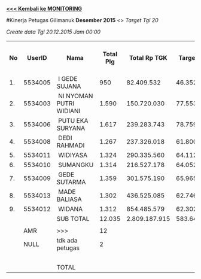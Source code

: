 **[<<< Kembali ke MONITORING](https://github.com/suriawan/Area-Bali-Utara/blob/master/TUSBUNG.md)**

#Kinerja Petugas Gilimanuk
**Desember 2015**  <>  _Target Tgl 20_




_Create data Tgl 20.12.2015 Jam 00:00_

<table><tbody><tr><th>No</th><th>UserID</th><th>Nama</th><th>Total Plg</th><th>Total Rp TGK</th><th>Target TGK</th><th>Realisasi Saldo TGK (Blm Lunas)</th><th>% Pencapaian Thd Target TGK</th><th>BOBOT SLA</th><th>PK 2 Bln - Blm Lunas</th><th>PK 3 Bln - Blm Lunas</th><th>PK 4 Bln - Blm Lunas</th></tr><tr><td>1.</td><td>5534005</td><td>&nbsp;I GEDE SUJANA</td><td>950</td><td>82.409.532</td><td>46.352.672</td><td>11.642.600</td><td>175%</td><td>14,00%</td><td>2</td><td>0</td><td>0</td></tr><tr><td>2.</td><td>5534003</td><td>&nbsp;NI NYOMAN PUTRI WIDIANI</td><td>1.590</td><td>150.720.030</td><td>77.553.515</td><td>35.031.855</td><td>155%</td><td>14,00%</td><td>0</td><td>0</td><td>0</td></tr><tr><td>3.</td><td>5534006</td><td>&nbsp;PUTU EKA SURYANA</td><td>1.617</td><td>239.283.743</td><td>78.759.662</td><td>48.677.554</td><td>138%</td><td>14,00%</td><td>13</td><td>0</td><td>0</td></tr><tr><td>4.</td><td>5534008</td><td>&nbsp;DEDI RAHMADI</td><td>1.267</td><td>237.326.018</td><td>61.800.064</td><td>61.985.992</td><td>100%</td><td>12,50%</td><td>6</td><td>0</td><td>0</td></tr><tr><td>5.</td><td>5534011</td><td>&nbsp;WIDIYASA</td><td>1.324</td><td>290.335.560</td><td>64.112.049</td><td>85.142.424</td><td>67%</td><td>5,00%</td><td>35</td><td>0</td><td>0</td></tr><tr><td>6.</td><td>5534010</td><td>&nbsp;SUMANGKU</td><td>1.314</td><td>216.527.178</td><td>64.052.240</td><td>85.707.970</td><td>66%</td><td>5,00%</td><td>25</td><td>0</td><td>0</td></tr><tr><td>7.</td><td>5534009</td><td>&nbsp;GEDE SUTARMA</td><td>1.359</td><td>301.575.190</td><td>65.965.745</td><td>102.624.453</td><td>44%</td><td>2,50%</td><td>19</td><td>3</td><td>0</td></tr><tr><td>8.</td><td>5534013</td><td>&nbsp;MADE BALIASA</td><td>1.302</td><td>436.525.085</td><td>62.746.840</td><td>112.146.844</td><td>21%</td><td>2,50%</td><td>44</td><td>4</td><td>0</td></tr><tr><td>9.</td><td>5534012</td><td>&nbsp;WIDANA</td><td>1.312</td><td>854.485.579</td><td>62.302.625</td><td>145.671.866</td><td>-34%</td><td>0,00%</td><td>23</td><td>4</td><td>0</td></tr><tr><td> </td><td> </td><td>SUB TOTAL</td><td>12.035</td><td>2.809.187.915</td><td>583.645.412</td><td>688.631.558</td><td>82%</td><td>7,50%</td><td>167</td><td>11</td><td>0</td></tr><tr><td> </td><td> </td><td> </td><td> </td><td> </td><td> </td><td> </td><td> </td><td> </td><td> </td><td> </td><td> </td></tr><tr><td> </td><td>AMR</td><td>&gt;&gt;&gt;</td><td>12</td><td> </td><td> </td><td>185.617.823</td><td> </td><td> </td><td>0</td><td>0</td><td>0</td></tr><tr><td> </td><td>NULL</td><td>tdk ada petugas</td><td>2</td><td> </td><td> </td><td>451.488</td><td> </td><td> </td><td>0</td><td>2</td><td>0</td></tr><tr><td> </td><td> </td><td> </td><td> </td><td> </td><td> </td><td> 186.069.311 </td><td> </td><td> </td><td> </td><td> </td><td> </td></tr><tr><td> </td><td> </td><td>TOTAL</td><td> </td><td> </td><td> </td><td> 874.700.869 </td><td> </td><td> </td><td> </td><td> </td><td> </td></tr></tbody></table>
